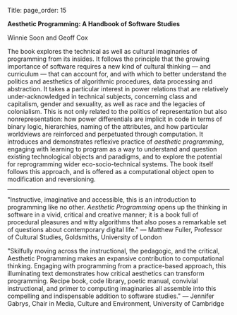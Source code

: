 Title:
page_order: 15

**Aesthetic Programming: A Handbook of Software Studies**

Winnie Soon and Geoff Cox

The book explores the technical as well as cultural imaginaries of programming from its insides. It follows the principle that the growing importance of software requires a new kind of cultural thinking — and curriculum — that can account for, and with which to better understand the politics and aesthetics of algorithmic procedures, data processing and abstraction. It takes a particular interest in power relations that are relatively under-acknowledged in technical subjects, concerning class and capitalism, gender and sexuality, as well as race and the legacies of colonialism. This is not only related to the politics of representation but also nonrepresentation: how power differentials are implicit in code in terms of binary logic, hierarchies, naming of the attributes, and how particular worldviews are reinforced and perpetuated through computation. It introduces and demonstrates reflexive practice of *aesthetic programming*, engaging with learning to program as a way to understand and question existing technological objects and paradigms, and to explore the potential for reprogramming wider eco-socio-technical systems. The book itself follows this approach, and is offered as a computational object open to modification and reversioning.

<hr>

"Instructive, imaginative and accessible, this is an introduction to programming like no other. *Aesthetic Programming* opens up the thinking in software in a vivid, critical and creative manner; it is a book full of procedural pleasures and witty algorithms that also poses a remarkable set of questions about contemporary digital life."
—  Matthew Fuller, Professor of Cultural Studies, Goldsmiths, University of London


"Skilfully moving across the instructional, the pedagogic, and the critical, Aesthetic Programming makes an expansive contribution to computational thinking. Engaging with programming from a practice-based approach, this illuminating text demonstrates how critical aesthetics can transform programming. Recipe book, code library, poetic manual, convivial instructional, and primer to computing imaginaries all assemble into this compelling and indispensable addition to software studies."
— Jennifer Gabrys, Chair in Media, Culture and Environment, University of Cambridge
